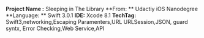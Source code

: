**Project Name :**  Sleeping in The Library
**From: ** Udactiy iOS Nanodegree
**Language: ** Swift 3.0.1
**IDE:** Xcode 8.1
**TechTag:** Swift3,networking,Escaping Paramenters,URL URLSession,JSON, guard syntx, Error Checking,Web Service,API